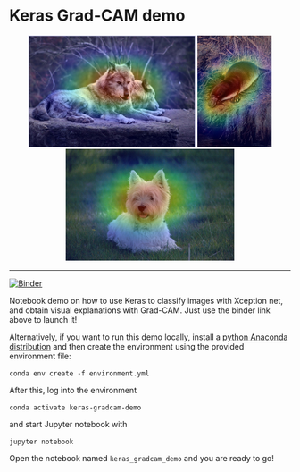 # Keras Grad-CAM demo

<div align="center">
  <img src="img/timber_wolf.png" height="200">
  <img src="img/platypus.png" height="200">
  <img src="img/westie.png" height="200">
</div>

-----------------

[![Binder](https://mybinder.org/badge_logo.svg)](https://mybinder.org/v2/gh/albarji/keras-gradcam-demo/master?filepath=keras_gradcam_demo.ipynb)

Notebook demo on how to use Keras to classify images with Xception net, and obtain visual explanations with Grad-CAM. Just use the binder link above to launch it!

Alternatively, if you want to run this demo locally, install a [python Anaconda distribution](https://www.anaconda.com/products/individual) and then create the environment using the provided environment file:

    conda env create -f environment.yml

After this, log into the environment

    conda activate keras-gradcam-demo

and start Jupyter notebook with

    jupyter notebook

Open the notebook named `keras_gradcam_demo` and you are ready to go!
